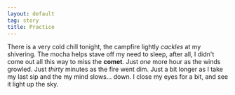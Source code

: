 ```yaml
---
layout: default
tag: story
title: Practice
---
```

There is a very cold chill tonight, the campfire lightly *cackles* at my shivering. The mocha helps stave off my need to sleep, after all, I didn't come out all this way to miss the **comet**. Just *one* more hour as the winds growled. Just *thirty* minutes as the fire went dim. Just a bit longer as I take my last sip and the my mind slows... down. I close my eyes for a bit, and see it light up the sky.
